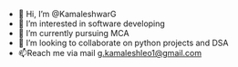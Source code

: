 - 👋 Hi, I’m @KamaleshwarG
- 👀 I’m interested in software developing
- 🌱 I’m currently pursuing MCA
- 💞️ I’m looking to collaborate on python projects and DSA
- 📫Reach me via mail g.kamaleshleo1@gmail.com

<!---
KamaleshwarG/KamaleshwarG is a ✨ special ✨ repository because its `README.md` (this file) appears on your GitHub profile.
You can click the Preview link to take a look at your changes.
--->
